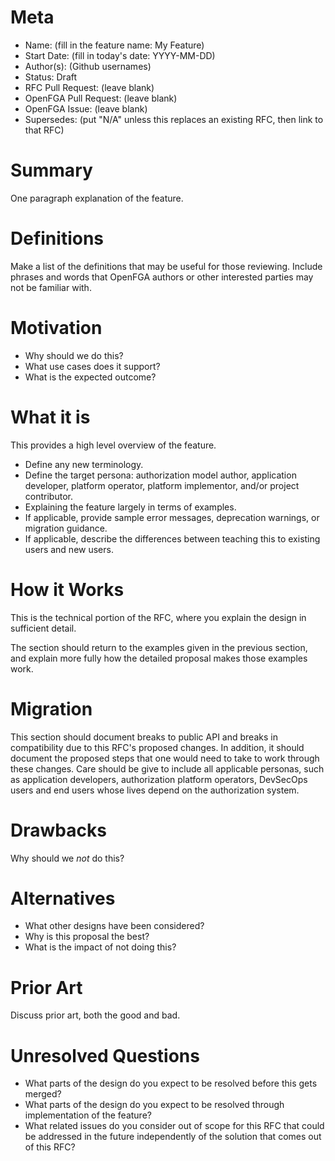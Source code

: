# Meta
[meta]: #meta
- Name: (fill in the feature name: My Feature)
- Start Date: (fill in today's date: YYYY-MM-DD)
- Author(s): (Github usernames)
- Status: Draft <!-- Acceptable values: Draft, Approved, On Hold, Superseded -->
- RFC Pull Request: (leave blank)
- OpenFGA Pull Request: (leave blank)
- OpenFGA Issue: (leave blank)
- Supersedes: (put "N/A" unless this replaces an existing RFC, then link to that RFC)

# Summary
[summary]: #summary

One paragraph explanation of the feature.

# Definitions
[definitions]: #definitions

Make a list of the definitions that may be useful for those reviewing. Include phrases and words that OpenFGA authors or other interested parties may not be familiar with.

# Motivation
[motivation]: #motivation

- Why should we do this?
- What use cases does it support?
- What is the expected outcome?

# What it is
[what-it-is]: #what-it-is

This provides a high level overview of the feature.

- Define any new terminology.
- Define the target persona: authorization model author, application developer, platform operator, platform implementor, and/or project contributor.
- Explaining the feature largely in terms of examples.
- If applicable, provide sample error messages, deprecation warnings, or migration guidance.
- If applicable, describe the differences between teaching this to existing users and new users.

# How it Works
[how-it-works]: #how-it-works

This is the technical portion of the RFC, where you explain the design in sufficient detail.

The section should return to the examples given in the previous section, and explain more fully how the detailed proposal makes those examples work.

# Migration
[migration]: #migration

This section should document breaks to public API and breaks in compatibility due to this RFC's proposed changes. In addition, it should document the proposed steps that one would need to take to work through these changes. Care should be give to include all applicable personas, such as application developers, authorization platform operators, DevSecOps users and end users whose lives depend on the authorization system.

# Drawbacks
[drawbacks]: #drawbacks

Why should we *not* do this?

# Alternatives
[alternatives]: #alternatives

- What other designs have been considered?
- Why is this proposal the best?
- What is the impact of not doing this?

# Prior Art
[prior-art]: #prior-art

Discuss prior art, both the good and bad.

# Unresolved Questions
[unresolved-questions]: #unresolved-questions

- What parts of the design do you expect to be resolved before this gets merged?
- What parts of the design do you expect to be resolved through implementation of the feature?
- What related issues do you consider out of scope for this RFC that could be addressed in the future independently of the solution that comes out of this RFC?
